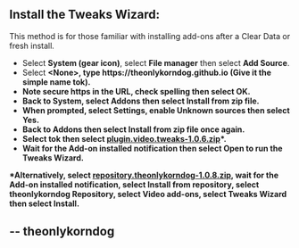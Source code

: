 ## Install the Tweaks Wizard:

This method is for those familiar with installing add-ons after a Clear Data or fresh install. 

<p align="left">
  <ul>
    <li>Select <strong>System (gear icon)</strong>, select <strong>File manager</strong> then select <strong>Add Source</strong>.</li>
    <li>Select <strong>&lt;None&gt;</steong>, type <strong>https://theonlykorndog.github.io</strong> (Give it the simple name <strong>tok</strong>).</li>
    <li>Note secure <strong>https</strong> in the URL, check spelling then select <strong>OK</strong>.</li>
    <li>Back to <strong>System</strong>, select <strong>Addons</strong> then select <strong>Install from zip file</strong>.</li>
    <li>When prompted, select <strong>Settings</strong>, enable <strong>Unknown sources</strong> then select <strong>Yes</strong>.</li>
    <li>Back to <strong>Addons</strong> then select <strong>Install from zip file</strong> once again.</li>
    <li>Select <strong>tok</strong> then select <strong><a href="plugin.video.tweaks-1.0.6.zip">plugin.video.tweaks-1.0.6.zip</a>*</strong>.</li>
    <li>Wait for the <strong>Add-on installed</strong> notification then select <strong>Open</strong> to run the <strong>Tweaks Wizard</strong>.</li>
  </ul>
</p>

*Alternatively, select <strong><a href="repository.theonlykorndog-1.0.8.zip">repository.theonlykorndog-1.0.8.zip</a></strong>, wait for the <strong>Add-on installed</strong> notification, select <strong>Install from repository</strong>, select <strong>theonlykorndog Repository</strong>, select <strong>Video add-ons</strong>, select <strong>Tweaks Wizard</strong> then select <strong>Install</strong>.

## -- theonlykorndog

